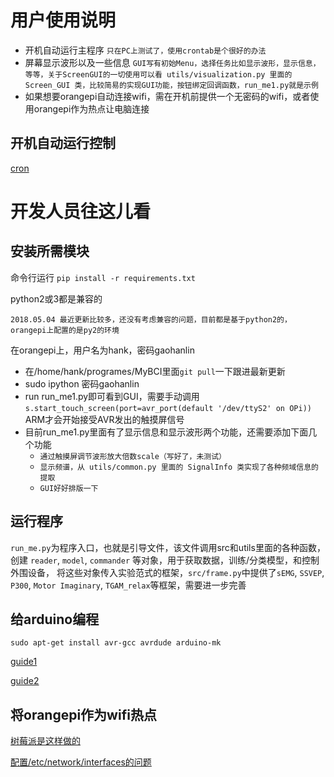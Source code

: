 # 用户使用说明
- 开机自动运行主程序 `只在PC上测试了，使用crontab是个很好的办法`
- 屏幕显示波形以及一些信息 `GUI写有初始Menu，选择任务比如显示波形，显示信息，等等，关于ScreenGUI的一切使用可以看 utils/visualization.py 里面的 Screen_GUI 类，比较简易的实现GUI功能，按钮绑定回调函数，run_me1.py就是示例`
- 如果想要orangepi自动连接wifi，需在开机前提供一个无密码的wifi，或者使用orangepi作为热点让电脑连接

## 开机自动运行控制
[cron](https://en.wikipedia.org/wiki/Cron)

# 开发人员往这儿看
## 安装所需模块
命令行运行 `pip install -r requirements.txt`

python2或3都是兼容的

`2018.05.04 最近更新比较多，还没有考虑兼容的问题，目前都是基于python2的，orangepi上配置的是py2的环境`

在orangepi上，用户名为hank，密码gaohanlin
- 在/home/hank/programes/MyBCI里面`git pull`一下跟进最新更新
- sudo ipython 密码gaohanlin
- run run_me1.py即可看到GUI，需要手动调用 `s.start_touch_screen(port=avr_port(default '/dev/ttyS2' on OPi))` ARM才会开始接受AVR发出的触摸屏信号
- 目前run_me1.py里面有了显示信息和显示波形两个功能，还需要添加下面几个功能
    - `通过触摸屏调节波形放大倍数scale（写好了，未测试）`
    - `显示频谱，从 utils/common.py 里面的 SignalInfo 类实现了各种频域信息的提取`
    - `GUI好好排版一下`

## 运行程序
`run_me.py`为程序入口，也就是引导文件，该文件调用src和utils里面的各种函数，创建
`reader`, `model`, `commander` 等对象，用于获取数据，训练/分类模型，和控制外围设备，
将这些对象传入实验范式的框架，`src/frame.py`中提供了`sEMG`, `SSVEP`, `P300`,
`Motor Imaginary`, `TGAM_relax`等框架，需要进一步完善


## 给arduino编程
`sudo apt-get install avr-gcc avrdude arduino-mk`

[guide1](https://github.com/kcuzner/avrdude)

[guide2](http://kevincuzner.com/2013/05/27/raspberry-pi-as-an-avr-programmer/)

## 将orangepi作为wifi热点
[树莓派是这样做的](http://www.raspberry-projects.com/pi/software_utilities/wifi-access-point)

[配置/etc/network/interfaces的问题](https://unix.stackexchange.com/questions/128439/good-detailed-explanation-of-etc-network-interfaces-syntax)
